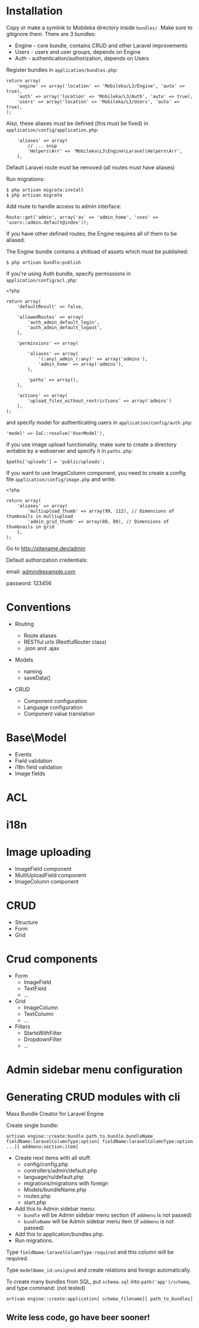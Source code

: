 # Installation

Copy or make a symlink to Mobileka directory inside `bundles/`. Make sure to
gitignore them. There are 3 bundles:

- Engine - core bundle, contains CRUD and other Laravel improvements
- Users - users and user groups, depends on Engine
- Auth - authentication/authorization, depends on Users

Register bundles in `application/bundles.php`:

```
return array(
	'engine' => array('location' => 'Mobileka/L3/Engine', 'auto' => true),
	'auth' => array('location' => 'Mobileka/L3/Auth', 'auto' => true),
	'users' => array('location' => 'Mobileka/L3/Users', 'auto' => true),
);
```

Also, these aliases must be defined (this must be fixed) in
`application/config/application.php`:

```
	'aliases' => array(
		// ... snip
		'Helpers\Arr' => 'Mobileka\L3\Engine\Laravel\Helpers\Arr',
	),
```

Default Laravel route must be removed (all routes must have aliases)

Run migrations:

```
$ php artisan migrate:install
$ php artisan migrate
```

Add route to handle access to admin interface:

```
Route::get('admin', array('as' => 'admin_home', 'uses' => 'users::admin.default@index'));
```

If you have other defined routes, the Engine requires all of them to be aliased.

The Engine bundle contains a shitload of assets which must be published:

```
$ php artisan bundle:publish
```
If you're using Auth bundle, specify permissions in `application/config/acl.php`:

```
<?php

return array(
	'defaultResult' => false,

	'allowedRoutes' => array(
		'auth_admin_default_login',
		'auth_admin_default_logout',
	),

	'permissions' => array(

		'aliases' => array(
			'(:any)_admin_(:any)' => array('admins'),
			'admin_home' => array('admins'),
		),

		'paths' => array(),
	),

	'actions' => array(
		'upload_files_without_restrictions' => array('admins')
	),
);
```

and specify model for authenticating users in `application/config/auth.php`:


```
'model' => IoC::resolve('UserModel'),
```

If you use image upload functionality, make sure to create a directory writable
by a webserver and specify it in `paths.php`:

```
$paths['uploads'] = 'public/uploads';
```


If you want to use ImageColumn component, you need to create a config file
`application/config/image.php` and write:

```
<?php

return array(
	'aliases' => array(
		'multiupload_thumb' => array(99, 112), // Dimensions of thumbnails in multiupload
		'admin_grid_thumb' => array(80, 80), // Dimensions of thumbnails in grid
	),
);
```

Go to http://sitename.dev/admin

Default authorization credentials:

email: admin@example.com

password: 123456

# Conventions
* Routing
	* Route aliases
	* RESTful urls (RestfulRouter class)
	* .json and .ajax
* Models
	* naming
	* saveData()

* CRUD
	* Component configuration
	* Language configuration
	* Component value translation

# Base\Model
* Events
* Field validation
* i18n field validation
* Image fields

# ACL

# i18n

# Image uploading
* ImageField component
* MultiUploadField component
* ImageColumn component

# CRUD
* Structure
* Form
* Grid

# Crud components
* Form
	* ImageField
    * TextField
    * ...
* Grid
	* ImageColumn
    * TextColumn
    * ...
* Filters
	* StartsWithFilter
    * DropdownFilter
    * ...

# Admin sidebar menu configuration

# Generating CRUD modules with cli
Mass Bundle Creator for Laravel Engine

Create single bundle:
```
artisan engine::create:bundle path.to.bundle.bundleName fieldName:laravelColumnType:option[ fieldName:laravelColumnType:option ...][ addmenu:section:item]
```
* Create next items with all stuff:
	* config/config.php
	* controllers/admin/default.php
	* language/ru/default.php
	* migrations/migrations with foreign
	* Models/bundleName.php
	* routes.php
	* start.php
* Add this to Admin sidebar menu:
	* ```bundle``` will be Admin sidebar menu section (if ```addmenu``` is not passed)
	* ```bundleName``` will be Admin sidebar menu item (if ```addmenu``` is not passed)
* Add this to application/bundles.php.
* Run migrations.

Type ```fieldName:laravelColumnType:required``` and this column will be required.

Type ```modelName_id:unsigned``` and create relations and foreign automatically.


To create many bundles from SQL, put ```schema.sql``` into ```path('app')/schema```, and type command: (not tested)
```
artisan engine::create:application[ schema_filename][ path_to_bundles]
```

Write less code, go have beer sooner!
-------------------------------------
